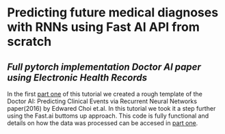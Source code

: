 # Predicting future medical diagnoses with RNNs using Fast AI API from scratch
## *Full pytorch implementation Doctor AI paper using Electronic Health Records*

In the first [part one](https://github.com/sparalic/Electronic-Health-Records-GRUs) of this tutorial we created a rough template of the Doctor AI: Predicting Clinical Events via Recurrent Neural Networks paper(2016) by Edwared Choi et.al. In this tutorial we took it a step further using the Fast.ai buttoms up approach. This code is fully functional and details on how the data was processed can be accesed in [part one](https://github.com/sparalic/Electronic-Health-Records-GRUs).
